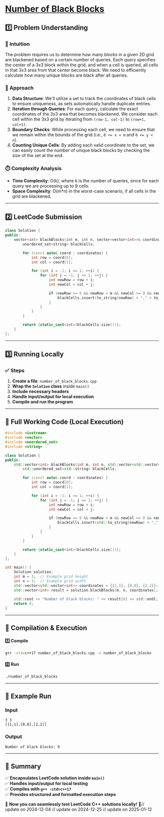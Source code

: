 # **[Number of Black Blocks](https://leetcode.com/problems/number-of-black-blocks/description/)**  

## **1️⃣ Problem Understanding**  
### **📌 Intuition**  
The problem requires us to determine how many blocks in a given 2D grid are blackened based on a certain number of queries. Each query specifies the center of a 3x3 block within the grid, and when a cell is queried, all cells in that 3x3 area from that center become black. We need to efficiently calculate how many unique blocks are black after all queries.

### **🚀 Approach**  
1. **Data Structure**: We'll utilize a set to track the coordinates of black cells to ensure uniqueness, as sets automatically handle duplicate entries.
2. **Iteration through Queries**: For each query, calculate the exact coordinates of the 3x3 area that becomes blackened. We consider each cell within the 3x3 grid by iterating from `(row-1, col-1)` to `(row+1, col+1)`.
3. **Boundary Checks**: While processing each cell, we need to ensure that we remain within the bounds of the grid (i.e., `0 <= x < m` and `0 <= y < n`).
4. **Counting Unique Cells**: By adding each valid coordinate to the set, we can easily count the number of unique black blocks by checking the size of the set at the end.

### **⏱️ Complexity Analysis**  
- **Time Complexity**: O(k), where k is the number of queries, since for each query we are processing up to 9 cells.
- **Space Complexity**: O(m*n) in the worst-case scenario, if all cells in the grid are blackened.

---  

## **2️⃣ LeetCode Submission**  
```cpp
class Solution {
public:
    vector<int> blackBlocks(int m, int n, vector<vector<int>>& coordinates) {
        unordered_set<string> blackCells;

        for (const auto& coord : coordinates) {
            int row = coord[0];
            int col = coord[1];

            for (int i = -1; i <= 1; ++i) {
                for (int j = -1; j <= 1; ++j) {
                    int newRow = row + i;
                    int newCol = col + j;

                    if (newRow >= 0 && newRow < m && newCol >= 0 && newCol < n) {
                        blackCells.insert(to_string(newRow) + "," + to_string(newCol));
                    }
                }
            }
        }

        return {static_cast<int>(blackCells.size())};
    }
};
```  

---  

## **3️⃣ Running Locally**  
### **✅ Steps**  
1. **Create a file**: `number_of_black_blocks.cpp`  
2. **Wrap the `Solution` class** inside `main()`  
3. **Include necessary headers**  
4. **Handle input/output for local execution**  
5. **Compile and run the program**  

---  

## **📝 Full Working Code (Local Execution)**  
```cpp
#include <iostream>
#include <vector>
#include <unordered_set>
#include <string>

class Solution {
public:
    std::vector<int> blackBlocks(int m, int n, std::vector<std::vector<int>>& coordinates) {
        std::unordered_set<std::string> blackCells;

        for (const auto& coord : coordinates) {
            int row = coord[0];
            int col = coord[1];

            for (int i = -1; i <= 1; ++i) {
                for (int j = -1; j <= 1; ++j) {
                    int newRow = row + i;
                    int newCol = col + j;

                    if (newRow >= 0 && newRow < m && newCol >= 0 && newCol < n) {
                        blackCells.insert(std::to_string(newRow) + "," + std::to_string(newCol));
                    }
                }
            }
        }

        return {static_cast<int>(blackCells.size())};
    }
};

int main() {
    Solution solution;
    int m = 3;  // Example grid height
    int n = 3;  // Example grid width
    std::vector<std::vector<int>> coordinates = {{1,1}, {0,0}, {2,2}}; // Example coordinates
    std::vector<int> result = solution.blackBlocks(m, n, coordinates);
    
    std::cout << "Number of black blocks: " << result[0] << std::endl;  // Output the result
    return 0;
}
```  

---  

## **🔧 Compilation & Execution**  
#### **1️⃣ Compile**  
```bash
g++ -std=c++17 number_of_black_blocks.cpp -o number_of_black_blocks
```  

#### **2️⃣ Run**  
```bash
./number_of_black_blocks
```  

---  

## **🎯 Example Run**  
### **Input**  
```
3 3
[[1,1],[0,0],[2,2]]
```  
### **Output**  
```
Number of black blocks: 9
```  

---  

## **📌 Summary**  
✅ **Encapsulates LeetCode solution inside `main()`**  
✅ **Handles input/output for local testing**  
✅ **Compiles with `g++ -std=c++17`**  
✅ **Provides structured and formatted execution steps**  

🚀 **Now you can seamlessly test LeetCode C++ solutions locally!** 🚀// update on 2024-12-04
// update on 2024-12-25
// update on 2025-01-12

